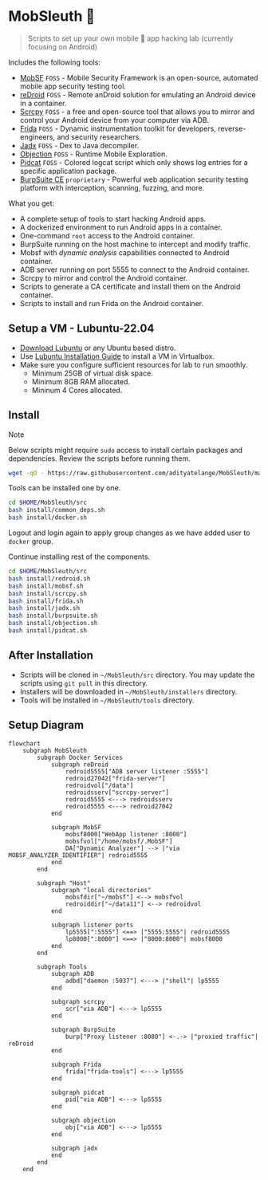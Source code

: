 # MobSleuth 📲

> Scripts to set up your own mobile 📱 app hacking lab (currently focusing on Android)

Includes the following tools:

- [MobSF](https://github.com/MobSF/Mobile-Security-Framework-MobSF) `FOSS` - Mobile Security Framework is an open-source, automated mobile app security testing tool.
- [reDroid](https://github.com/remote-android/redroid-doc) `FOSS` - Remote anDroid solution for emulating an Android device in a container.
- [Scrcpy](https://github.com/Genymobile/scrcpy) `FOSS` - a free and open-source tool that allows you to mirror and control your Android device from your computer via ADB.
- [Frida](https://github.com/frida/frida) `FOSS` - Dynamic instrumentation toolkit for developers, reverse-engineers, and security researchers.
- [Jadx](https://github.com/skylot/jadx) `FOSS` - Dex to Java decompiler.
- [Objection](https://github.com/sensepost/objection) `FOSS` - Runtime Mobile Exploration.
- [Pidcat](https://github.com/JakeWharton/pidcat) `FOSS` - Colored logcat script which only shows log entries for a specific application package.
- [BurpSuite CE](https://portswigger.net/burp/documentation/desktop/getting-started) `proprietary` - Powerful web application security testing platform with interception, scanning, fuzzing, and more.

What you get:
- A complete setup of tools to start hacking Android apps.
- A dockerized environment to run Android apps in a container.
- One-command `root` access to the Android container.
- BurpSuite running on the host machine to intercept and modify traffic.
- Mobsf with *dynamic analysis* capabilities connected to Android container.
- ADB server running on port 5555 to connect to the Android container.
- Scrcpy to mirror and control the Android container.
- Scripts to generate a CA certificate and install them on the Android container.
- Scripts to install and run Frida on the Android container.

## Setup a VM - Lubuntu-22.04

- [Download Lubuntu](https://lubuntu.me/downloads/) or any Ubuntu based distro.
- Use [Lubuntu Installation Guide](https://manual.lubuntu.me/stable/1/1.3/installation.html) to install a VM in Virtualbox.
- Make sure you configure sufficient resources for lab to run smoothly.
  - Minimum 25GB of virtual disk space.
  - Minimum 8GB RAM allocated.
  - Mininum 4 Cores allocated.

## Install

> [!NOTE]  
> Below scripts might require `sudo` access to install certain packages and dependencies.
> Review the scripts before running them.

```sh
wget -qO - https://raw.githubusercontent.com/adityatelange/MobSleuth/main/install.sh | bash
```

Tools can be installed one by one.

```sh
cd $HOME/MobSleuth/src
bash install/common_deps.sh
bash install/docker.sh
```

Logout and login again to apply group changes as we have added user to `docker` group.

Continue installing rest of the components.

```sh
cd $HOME/MobSleuth/src
bash install/redroid.sh
bash install/mobsf.sh
bash install/scrcpy.sh
bash install/frida.sh
bash install/jadx.sh
bash install/burpsuite.sh
bash install/objection.sh
bash install/pidcat.sh
```

## After Installation

- Scripts will be cloned in `~/MobSleuth/src` directory. You may update the scripts using `git pull` in this directory.
- Installers will be downloaded in `~/MobSleuth/installers` directory.
- Tools will be installed in `~/MobSleuth/tools` directory.


## Setup Diagram

```mermaid
flowchart
    subgraph MobSleuth
        subgraph Docker Services
            subgraph reDroid
                redroid5555["ADB server listener :5555"]
                redroid27042["frida-server"]
                redroidvol["/data"]
                redroidsserv["scrcpy-server"]
                redroid5555 <---> redroidsserv
                redroid5555 <---> redroid27042
            end

            subgraph MobSF
                mobsf8000["WebApp listener :8000"]
                mobsfvol["/home/mobsf/.MobSF"]
                DA["Dynamic Analyzer"] --> |"via MOBSF_ANALYZER_IDENTIFIER"| redroid5555
            end
        end

        subgraph "Host"
            subgraph "local directories"
                mobsfdir["~/mobsf"] <--> mobsfvol
                redroiddir["~/data11"] <--> redroidvol
            end

            subgraph listener ports
                lp5555[":5555"] <==> |"5555:5555"| redroid5555
                lp8000[":8000"] <==> |"8000:8000"| mobsf8000
            end
        end

        subgraph Tools
            subgraph ADB
                adbd["daemon :5037"] <---> |"shell"| lp5555
            end

            subgraph scrcpy
                scr["via ADB"] <---> lp5555
            end

            subgraph BurpSuite
                burp["Proxy listener :8080"] <-.-> |"proxied traffic"| reDroid
            end

            subgraph Frida
                frida["frida-tools"] <---> lp5555
            end

            subgraph pidcat
                pid["via ADB"] <---> lp5555
            end

            subgraph objection
                obj["via ADB"] <---> lp5555
            end

            subgraph jadx
            end
        end
    end
```
